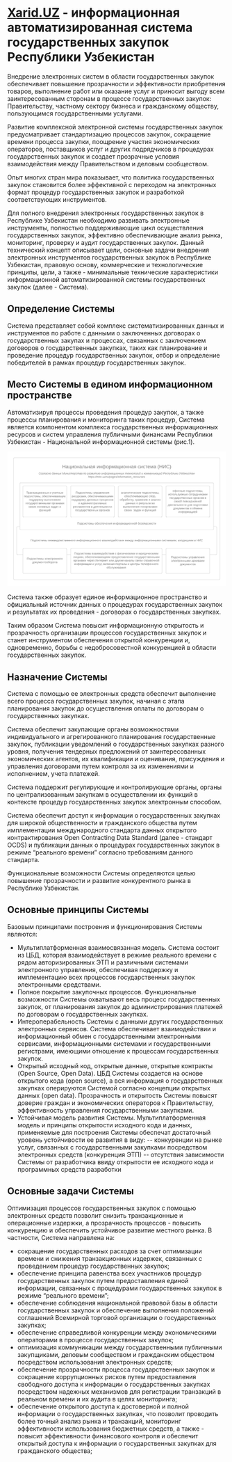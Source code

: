 # [Xarid.UZ](http://xarid.uz/) - информационная автоматизированная система государственных закупок Республики Узбекистан

Внедрение электронных систем в области государственных закупок обеспечивает повышение прозрачности и эффективности приобретения товаров, выполнение работ или оказание услуг и приносит выгоду всем заинтересованным сторонам в процессе государственных закупок: Правительству, частному сектору бизнеса и гражданскому обществу, пользующимся государственными услугами. 

Развитие комплексной электронной системы государственных закупок предусматривает стандартизацию процессов закупок, сокращение времени процесса закупки, поощрение участия экономических операторов, поставщиков услуг и других подрядчиков в процедурах государственных закупок и создает прозрачные условия взаимодействия между Правительством и деловым сообществом.

Опыт многих стран мира показывает, что политика государственных закупок становится более эффективной с переходом на электронных формат процедур государственных закупок и разработкой соответствующих инструментов.

Для полного внедрения электронных государственных закупок в Республике Узбекистан необходимо развивать электронные инструменты, полностью поддерживающие цикл осуществления государственных закупок, эффективно обеспечивающие анализ рынка, мониторинг, проверку и аудит государственных закупок. 
Данный технический концепт описывает цели, основные задачи внедрения электронных инструментов государственных закупок в Республике Узбекистан, правовую основу, коммерческие и технологические принципы, цели, а также - минимальные технические характеристики информационной автоматизированной системы государственных закупок (далее - Система).

## Определение Системы

Система представляет собой комплекс систематизированных данных и инструментов по работе с данными о заключенных договорах о государственных закупах и процессах, связанных с заключением договоров о государственных закупках, таких как планирование и проведение процедур государственных закупок, отбор и определение победителей в рамках процедур государственных закупок.

## Место Системы в едином информационном пространстве

Автоматизируя процессы проведения процедур закупок, а также процессы планирования и мониторинга таких процедур, Система является компонентом комплекса государственных информационных ресурсов и систем управления публичными финансами Республики Узбекистан - Национальной информационной системы (рис.1). 

![](/src/assets/UZ_NIS.png)

Система также образует единое информационное пространство и официальный источник данных о процедурах государственных закупок и результатах их проведения - договорах о государственных закупках. 

Таким образом Система повысит информационную открытость и прозрачность организации процессов государственных закупок и станет инструментом обеспечения открытой конкуренции и, одновременно, борьбы с недобросовестной конкуренцией в области государственных закупок.

## Назначение Системы

Система с помощью ее электронных средств обеспечит выполнение всего процесса государственных закупок, начиная с этапа планирования закупок до осуществления оплаты по договорам о государственных закупках. 

Система обеспечит закупающие органы возможностями индивидуального и агрегированного планирования государственные закупок, публикации уведомлений о государственных закупках разного уровня, получения тендерных предложений от заинтересованных экономических агентов, их квалификации и оценивания, присуждения и управления договорами путем контроля за их изменениями и исполнением, учета платежей. 

Система поддержит регулирующие и контролирующие органы, органы по централизованным закупкам в осуществлении их функций в контексте процедур государственных закупок электронным способом. 

Система обеспечит доступ к информации о государственных закупках для широкой общественности и гражданского общества путем имплементации международного  стандарта данных открытого контрактирования Open Contracting Data Standard (далее - стандарт OCDS) и публикации данных о процедурах государственных закупок в режиме “реального времени” согласно требованиям данного стандарта.

Функциональные возможности Системы определяются целью повышение прозрачности и развитие конкурентного рынка в Республике Узбекистан.

## Основные принципы Системы

Базовым принципами построения и функционирования Системы являются:

- Мультиплатформенная взаимосвязанная модель. Система состоит из ЦБД, которая взаимодействует в режиме реального времени с рядом авторизированных ЭТП и различными системами электронного управления, обеспечивая поддержку и имплементацию всех процессов государственных закупок электронными средствами. 
- Полное покрытие закупочных процессов. Функциональные возможности Системы охватывают весь процесс государственных закупок, от планирования закупок до администрирования платежей по договорам о государственных закупках. 
- Интероперабельность Системы с данными других государственных электронных сервисов. Система обеспечивает взаимодействии и информационный обмен с государственными электронными сервисами, информационными системами и государственными регистрами, имеющими отношение к процессам государственных закупок. 
- Открытый исходный код, открытые данные, открытые контракты (Open Source, Open Data). ЦБД Системы создается на основе открытого кода (оpen source), а вся информация о государственных закупках оперируются Системой согласно концепции открытых данных (open data). Прозрачность и открытость Системы повысят доверие граждан и экономических операторов к Правительству, эффективность управления государственными закупками. 
- Устойчивая модель развития Системы. Мультиплатформенная модель и принципы открытости исходного кода и данных, применяемые для построения Системы обеспечат достаточный уровень устойчивости ее развития в виду: 
-- конкуренции на рынке услуг, связанных с государственными закупками посредством электронных средств (конкуренция ЭТП)
-- отсутствия зависимости Системы от разработчика ввиду открытости ее исходного кода и программных средств разработки

## Основные задачи Системы

Оптимизация процессов государственных закупок с помощью электронных средств позволит снизить транзакционные  и операционные издержки, а прозрачность процессов - повысить конкуренцию и обеспечить устойчивое развитие местного рынка. В частности, Система направлена на:

- сокращение государственных расходов за счет оптимизации времени и снижения транзакционных издержек, связанных с проведением процедур государственных закупок;
- обеспечение принципа равенства всех участников процедур государственных закупок путем предоставления единой информации, связанных с процедурами государственных закупок в режиме “реального времени”;
- обеспечение соблюдения национальной правовой базы в области государственных закупок и обеспечение выполнения положений соглашений Всемирной торговой организации о государственных закупках;
- обеспечение справедливой конкуренции между экономическими операторами в процессе государственных закупок;
- оптимизация коммуникации между государственными публичными закупщиками, деловым сообществом и гражданским обществом посредством использования электронных средств;
- обеспечение прозрачности процесса государственных закупок и сокращение коррупционных рисков путем предоставления свободного доступа к информации о государственных закупках посредством надежных механизмов для регистрации транзакций в реальном времени и их аудита в целях мониторинга;
- обеспечение открытого доступа к достоверной и полной информации о государственных закупках, что позволит проводить более точный анализ рынка и транзакций, мониторинг эффективности использования бюджетных средств, а также - повысит эффективности финансового контроля и обеспечит открытый доступа к информации о государственных закупках для гражданского общества;
